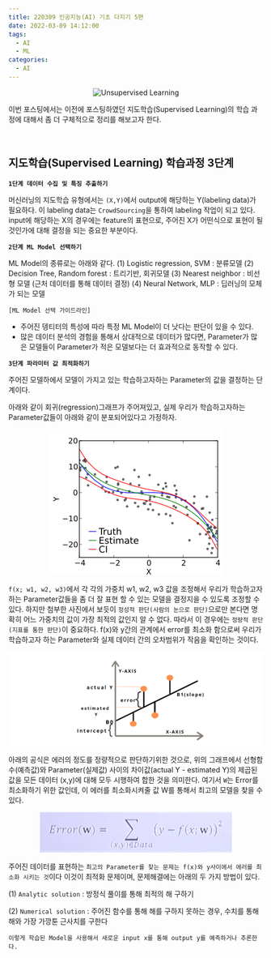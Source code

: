 ```yaml
---
title: 220309 인공지능(AI) 기초 다지기 5편
date: 2022-03-09 14:12:00
tags:
  - AI
  - ML
categories:
  - AI
---
```


<div align="center">
  <img src="/images/post_images/.png" alt="Unsupervised Learning">
</div>

이번 포스팅에서는 이전에 포스팅하였던 지도학습(Supervised Learning)의 학습 과정에 대해서 좀 더 구체적으로 정리를 해보고자 한다.

<br/>

<h2><b>지도학습(Supervised Learning) 학습과정 3단계</b></h2>

**`1단계 데이터 수집 및 특징 추출하기`**

머신러닝의 지도학습 유형에서는 `(X,Y)`에서 output에 해당하는 Y(labeling data)가 필요하다. 이 labeling data는 `CrowdSourcing`을 통하여 labeling 작업이 되고 있다.
input에 해당하는 X의 경우에는 feature의 표현으로, 주어진 X가 어떤식으로 표현이 될 것인가에 대해 결정을 되는 중요한 부분이다.

**`2단계 ML Model 선택하기`**

ML Model의 종류로는 아래와 같다.
(1) Logistic regression, SVM : 분류모델
(2) Decision Tree, Random forest : 트리기반, 회귀모델
(3) Nearest neighbor : 비선형 모델 (근처 데이터를 통해 데이터 결정)
(4) Neural Network, MLP : 딥러닝의 모체가 되는 모델

`[ML Model 선택 가이드라인]`

- 주어진 뎅티터의 특성에 따라 특정 ML Model이 더 낫다는 판단이 있을 수 있다.
- 많은 데이터 분석의 경험을 통해서 상대적으로 데이터가 많다면, Parameter가 많은 모델들이 Parameter가 적은 모델보다는 더 효과적으로 동작할 수 있다.

**`3단계 파라미터 값 최적화하기`**

주어진 모델하에서 모델이 가지고 있는 학습하고자하는 Parameter의 값을 결정하는 단계이다.

아래와 같이 회귀(regression)그래프가 주어져있고, 실제 우리가 학습하고자하는 Parameter값들이 아래와 같이 분포되어있다고 가정하자.

<div align="center">
  <img src="/images/post_images/220309_optimizing_parameter.png" alt="Regression graph">
</div>

`f(x; w1, w2, w3)`에서 각 각의 가중치 w1, w2, w3 값을 조정해서 우리가 학습하고자 하는 Parameter값들을 좀 더 잘 표현 할 수 있는 모델을 결정지을 수 있도록 조정할 수 있다. 하지만 첨부한 사진에서 보듯이 `정성적 판단(사람의 눈으로 판단)`으로만 본다면 명확히 어느 가중치의 값이 가장 최적의 값인지 알 수 없다.
따라서 이 경우에는 `정량적 판단(지표를 통한 판단)`이 중요하다. f(x)와 y간의 관계에서 error를 최소화 함으로써 우리가 학습하고자 하는 Parameter와 실제 데이터 간의 오차범위가 작음을 확인하는 것이다.

<div align="center">
  <img src="/images/post_images/220309_error_function.png" alt="Error function">
</div>

아래의 공식은 에러의 정도를 정량적으로 판단하기위한 것으로, 위의 그래프에서 선형함수(예측값)와 Parameter(실제값) 사이의 차이값(actual Y - estimated Y)의 제곱된 값을 모든 데이터 (x,y)에 대해 모두 시행하여 합한 것을 의미한다. 여기서 `W`는 Error를 최소화하기 위한 값인데, 이 에러를 최소화시켜줄 값 W를 통해서 최고의 모델을 찾을 수 있다.

<div align="center">
  <img src="/images/post_images/220309_error_formulation.png" alt="Error function fomulation">
</div>

주어진 데이터를 표현하는 `최고의 Parameter를 찾는 문제는 f(x)와 y사이에서 에러를 최소화 시키는 것`이다 이것이 최적화 문제이며, 문제해결에는 아래의 두 가지 방법이 있다.

(1) `Analytic solution` : 방정식 풀이를 통해 최적의 해 구하기

(2) `Numerical solution` : 주어진 함수를 통해 해를 구하지 못하는 경우, 수치를 통해 해와 가장 가깡툰 근사치를 구한다

`이렇게 학습된 Model을 사용해서 새로운 input x를 통해 output y를 예측하거나 추론한다.`
